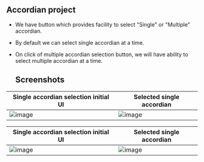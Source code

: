 ## Accordian project

- We have button which provides facility to select "Single" or "Multiple" accordian.
- By default we can select single accordian at a time.
- On click of multiple accordian selection button, we will have ability
  to select multiple accordian at a time.

  ## Screenshots

| Single accordian selection initial UI | Selected single accordian |
|-|-|
| ![image](https://github.com/user-attachments/assets/84ba1d78-e25b-41ba-b99c-2cb4f7dc39c6) | ![image](https://github.com/user-attachments/assets/c0f44349-2983-4675-bf98-e82855b3bde3) |

| Single accordian selection initial UI | Selected single accordian |
|-|-|
| ![image](https://github.com/user-attachments/assets/ce2a1da6-f56e-4ea2-9d2b-8a688ec1b2ce) | ![image](https://github.com/user-attachments/assets/4a69d221-fdf4-45e3-b054-de9c670f9a7e) |

